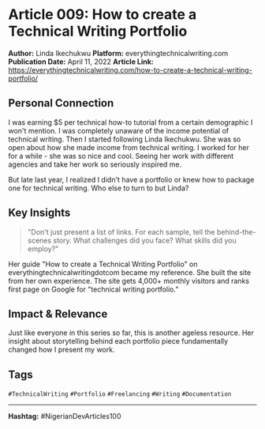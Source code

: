 # Article 009: How to create a Technical Writing Portfolio

**Author:** Linda Ikechukwu
**Platform:** everythingtechnicalwriting.com
**Publication Date:**  April 11, 2022
**Article Link:** https://everythingtechnicalwriting.com/how-to-create-a-technical-writing-portfolio/

## Personal Connection

I was earning $5 per technical how-to tutorial from a certain demographic I won't mention. I was completely unaware of the income potential of technical writing. Then I started following Linda Ikechukwu. She was so open about how she made income from technical writing. I worked for her for a while - she was so nice and cool. Seeing her work with different agencies and take her work so seriously inspired me.

But late last year, I realized I didn't have a portfolio or knew how to package one for technical writing. Who else to turn to but Linda?

## Key Insights

> "Don't just present a list of links. For each sample, tell the behind-the-scenes story. What challenges did you face? What skills did you employ?"

Her guide "How to create a Technical Writing Portfolio" on everythingtechnicalwritingdotcom became my reference. She built the site from her own experience. The site gets 4,000+ monthly visitors and ranks first page on Google for "technical writing portfolio."

## Impact & Relevance

Just like everyone in this series so far, this is another ageless resource. Her insight about storytelling behind each portfolio piece fundamentally changed how I present my work.

## Tags

`#TechnicalWriting` `#Portfolio` `#Freelancing` `#Writing` `#Documentation`

---

**Hashtag:** #NigerianDevArticles100